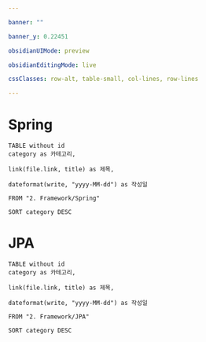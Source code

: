 ```yaml
---

banner: ""

banner_y: 0.22451

obsidianUIMode: preview

obsidianEditingMode: live

cssClasses: row-alt, table-small, col-lines, row-lines

---
```


# Spring

```dataview
TABLE without id
category as 카테고리,

link(file.link, title) as 제목,

dateformat(write, "yyyy-MM-dd") as 작성일

FROM "2. Framework/Spring"

SORT category DESC
```

# JPA

```dataview
TABLE without id
category as 카테고리,

link(file.link, title) as 제목,

dateformat(write, "yyyy-MM-dd") as 작성일

FROM "2. Framework/JPA"

SORT category DESC
```





